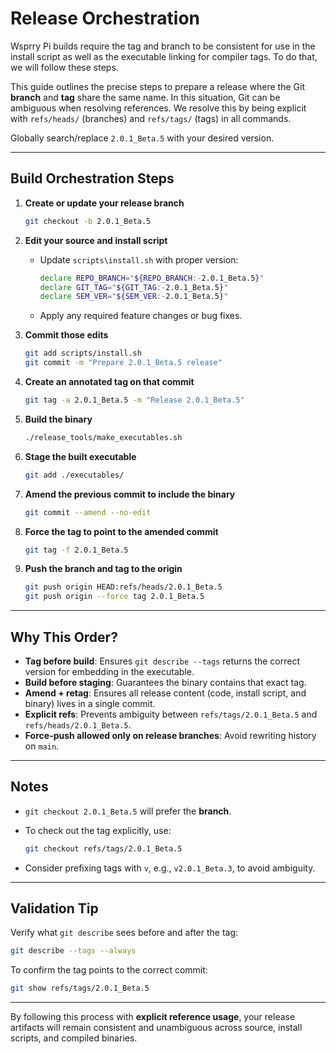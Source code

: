 # Release Orchestration

Wsprry Pi builds require the tag and branch to be consistent for use in the install script as well as the executable linking for compiler tags. To do that, we will follow these steps.

This guide outlines the precise steps to prepare a release where the Git **branch** and **tag** share the same name. In this situation, Git can be ambiguous when resolving references. We resolve this by being explicit with `refs/heads/` (branches) and `refs/tags/` (tags) in all commands.

Globally search/replace `2.0.1_Beta.5` with your desired version.

---

## Build Orchestration Steps

1. **Create or update your release branch**

   ```bash
   git checkout -b 2.0.1_Beta.5
   ```

2. **Edit your source and install script**

    * Update `scripts\install.sh` with proper version:
        ```bash
        declare REPO_BRANCH="${REPO_BRANCH:-2.0.1_Beta.5}"
        declare GIT_TAG="${GIT_TAG:-2.0.1_Beta.5}"
        declare SEM_VER="${SEM_VER:-2.0.1_Beta.5}"
        ```
    * Apply any required feature changes or bug fixes.

3. **Commit those edits**

   ```bash
   git add scripts/install.sh
   git commit -m "Prepare 2.0.1_Beta.5 release"
   ```

4. **Create an annotated tag on that commit**

   ```bash
   git tag -a 2.0.1_Beta.5 -m "Release 2.0.1_Beta.5"
   ```

5. **Build the binary**

   ```bash
   ./release_tools/make_executables.sh
   ```

6. **Stage the built executable**

   ```bash
   git add ./executables/
   ```

7. **Amend the previous commit to include the binary**

   ```bash
   git commit --amend --no-edit
   ```

8. **Force the tag to point to the amended commit**

   ```bash
   git tag -f 2.0.1_Beta.5
   ```

9. **Push the branch and tag to the origin**

   ```bash
   git push origin HEAD:refs/heads/2.0.1_Beta.5
   git push origin --force tag 2.0.1_Beta.5
   ```

---

## Why This Order?

* **Tag before build**: Ensures `git describe --tags` returns the correct version for embedding in the executable.
* **Build before staging**: Guarantees the binary contains that exact tag.
* **Amend + retag**: Ensures all release content (code, install script, and binary) lives in a single commit.
* **Explicit refs**: Prevents ambiguity between `refs/tags/2.0.1_Beta.5` and `refs/heads/2.0.1_Beta.5`.
* **Force-push allowed only on release branches**: Avoid rewriting history on `main`.

---

## Notes

* `git checkout 2.0.1_Beta.5` will prefer the **branch**.

* To check out the tag explicitly, use:

  ```bash
  git checkout refs/tags/2.0.1_Beta.5
  ```

* Consider prefixing tags with `v`, e.g., `v2.0.1_Beta.3`, to avoid ambiguity.

---

## Validation Tip

Verify what `git describe` sees before and after the tag:

```bash
git describe --tags --always
```

To confirm the tag points to the correct commit:

```bash
git show refs/tags/2.0.1_Beta.5
```

---

By following this process with **explicit reference usage**, your release artifacts will remain consistent and unambiguous across source, install scripts, and compiled binaries.
